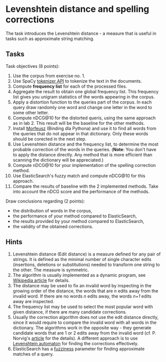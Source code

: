 # Levenshtein distance and spelling corrections

The task introduces the Levenshtein distance - a measure that is useful in tasks such as approximate string matching.

## Tasks

Task objectives (8 points):
1. Use the corpus from exercise no. 1.
2. Use SpaCy [tokenizer API](https://spacy.io/api/tokenizer) to tokenize the text in the documents.
3. Compute **frequency list** for each of the processed files.
4. Aggregate the result to obtain one global frequency list. This frequency list gives you unigram statistics of the words
   appearing in the corpus.
5. Apply a distortion function to the queries part of the corpus. In each query draw randomly one word and change one letter
   in the word to some other letter.
6. Compute nDCG@10 for the distorted queris, using the same approach as in lab 2. This result will be the baseline
   for the other methods.
8. Install [Morfeusz](http://morfeusz.sgjp.pl/download/) (Binding dla Pythona) and use it to find all words from the queries that do not
   appear in that dictionary. Only these words should be corected in the next step.
10. Use Levenshtein distance and the frequency list, to determine the most probable correction of the words
    in the queries. (**Note**: You don't have to apply the distance directly. Any method that is more
    efficient than scanning the dictionary will be appreciated.)
11. Compute nDCG@10 for your implementation of the spelling correction method.
12. Use ElasticSearch's fuzzy match and compute nDCG@10 for this approach.
13. Compare the results of baseline with the 2 implemented methods. Take into account the nDCG score and the performance of the methods.
   
Draw conclusions regarding (2 points):
  * the distribution of words in the corpus,
  * the performance of your method compared to ElasticSearch,
  * the results provided by your method compared to ElasticSearch,
  * the validity of the obtained corrections.

## Hints

1. Levenshtein distance (Edit distance) is a measure defined for any pair of strings. It is defined as the minimal
   number of single character edits (insertions, deletions or substitutions) needed to transform one string to the
   other. The measure is symmetric.
1. The algorithm is usually implemented as a dynamic program,
   see [Wikipedia article](https://en.wikipedia.org/wiki/Levenshtein_distance) for details.
1. The distance may be used to fix an invalid word by inspecting in the growing order of the distance, the words
   that are *n* edits away from the invalid word. If there are no words *n* edits away, the words *n+1* edits away
   are inspected.
1. The frequency list may be used to select the most popular word with given distance, if there are many candidate
   corrections.
1. Usually the correction algorithm does not use the edit distance directly, since it would require to compare the
   invalid word with all words in the dictionary. The algorithms work in the opposite way - they generate candidate
   words that are 1 or 2 edits away from the invalid word (cf. P. Norvig's
   [article](https://norvig.com/spell-correct.html) for the details). A different approach is to
   use [Levenshtein automaton](https://norvig.com/spell-correct.html) for finding the corrections effectively.
1. ElasticSearch has
   a [fuzziness](https://www.elastic.co/guide/en/elasticsearch/reference/current/query-dsl-fuzzy-query.html)
   parameter for finding approximate matches of a query.
